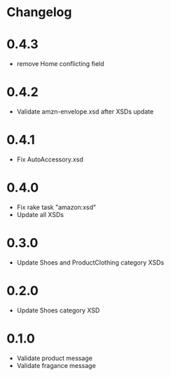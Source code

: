 # Changelog

# 0.4.3
* remove Home conflicting field

# 0.4.2
* Validate amzn-envelope.xsd after XSDs update

# 0.4.1
* Fix AutoAccessory.xsd

# 0.4.0
* Fix rake task "amazon:xsd"
* Update all XSDs

# 0.3.0
* Update Shoes and ProductClothing category XSDs

# 0.2.0
* Update Shoes category XSD

# 0.1.0
* Validate product message
* Validate fragance message
